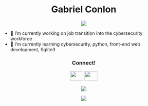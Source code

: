 <h1 align="center">Gabriel Conlon</h1>
<p align="center">
<a href="https://github.com/ryo-ma/github-profile-trophy"><img src="https://github-profile-trophy.vercel.app/?username=gabrielconlon" /></a>
</p>

<!-- <img src="https://github-profile-trophy.vercel.app/?username=gabrielconlon&theme=discord" /> -->

- 🔭 I’m currently working on job transition into the cybersecurity workforce
- 🌱 I’m currently learning cybersecurity, python, front-end web development, Sqlite3

<h3 align="center">Connect!</h3>
<p align="center">
<a href="https://www.linkedin.com/in/gabriel-conlon/"><img src="https://cdn.jsdelivr.net/npm/simple-icons@5.9.0/icons/linkedin.svg" height="30" width="40" /></a>
<a href="https://www.instagram.com/bytezkrieg/"><img src="https://cdn.jsdelivr.net/npm/simple-icons@5.9.0/icons/instagram.svg" height="30" width="40" /></a>
<!-- <a href="https://github.com/gabrielconlon/gabrielconlon"><img src="https://cdn.jsdelivr.net/npm/simple-icons@5.9.0/icons/github.svg" height="30" width="40" /></a> -->
</p>

<!--
**gabrielconlon/gabrielconlon** is a ✨ _special_ ✨ repository because its `README.md` (this file) appears on your GitHub profile.

Here are some ideas to get you started:

- 👯 I’m looking to collaborate on ...
- 🤔 I’m looking for help with ...
- 💬 Ask me about ...
- 😄 Pronouns: ...
- ⚡ Fun fact: ...
-->

<p align="center">
<a href="https://github.com/anuraghazra/github-readme-stats">
<img src="https://github-readme-stats.vercel.app/api?username=gabrielconlon" />
</a>
</p>
<p align="center">
<img src="https://github-readme-stats.vercel.app/api/top-langs/?username=gabrielconlon&layout=compact" />
  </a>
  </p>
